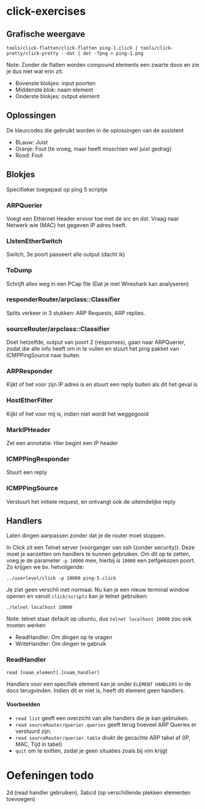 # click-exercises

## Grafische weergave
```shell
tools/click-flatten/click-flatten ping-1.click | tools/click-pretty/click-pretty --dot | dot -Tpng > ping-1.png
```
Note: Zonder de flatten worden compound elements een zwarte doos en zie je dus niet wat erin zit. 
- Bovenste blokjes: input poorten 
- Middenste blok: naam element
- Onderste blokjes: output element

## Oplossingen
De kleurcodes die gebruikt worden in de oplossingen van de assistent
- BLauw: Juist
- Oranje: Fout (te vroeg, maar heeft misschien wel juist gedrag)
- Rood: Fout

## Blokjes
Specifieker toegepast op ping 5 scriptje
### ARPQuerier
Voegt een Ethernet Header ervoor toe met de src en dst. Vraag naar Netwerk wie (MAC) het gegeven IP adres heeft. 
### LIstenEtherSwitch
Switch, 3e poort passeert alle output (dacht ik)
### ToDump
Schrijft alles weg in een PCap file (Dat je met Wireshark kan analyseren)
### responderRouter/arpclass::Classifier
Splits verkeer in 3 stukken: ARP Requests, ARP replies.
### sourceRouter/arpclass::Classifier
Doet hetzelfde, output van poort 2 (responses), gaan naar ARPQuerier, zodat die alle info heeft om in te vullen en stuurt het ping pakket van ICMPPingSource naar buiten. 
### ARPResponder
Kijkt of het voor zijn IP adres is en stuurt een reply buiten als dit het geval is
### HostEtherFilter
Kijkt of het voor mij is, indien niet wordt het weggegooid
### MarkIPHeader
Zet een annotatie: Hier begint een IP header
### ICMPPingResponder
Stuurt een reply
### ICMPPingSource
Verstuurt het initiele request, en ontvangt ook de uiteindelijke reply

## Handlers
Laten dingen aanpassen zonder dat je de router moet stoppen. 

In Click zit een Telnet server (voorganger van ssh (zonder security)). Deze moet je aanzetten om handlers te kunnen gebruiken.
Om dit op te zetten, voeg je de parameter `-p 10000` mee, hierbij is `10000` een zelfgekozen poort. Zo krijgen we bv. hetvolgende:
```shell
../userlevel/click -p 10000 ping-5.click
```
Je ziet geen verschil met normaal. 
Nu kan je een nieuw terminal window openen en vanuit `click/scripts` kan je telnet gebruiken:
```shell
./telnet localhost 10000
```
Note: telnet staat default op ubuntu, dus `telnet localhost 10000` zou ook moeten werken
- ReadHandler: Om dingen op te vragen
- WriteHandler: Om dingen te gebruik
### ReadHandler
``` 
read [naam_element].[naam_handler]
```
Handlers voor een specifiek element kan je onder `ELEMENT HANDLERS`  in de docs terugvinden. Indien dit er niet is, heeft dit element geen handlers. 
#### Voorbeelden
- `read list` geeft een overzicht van alle handlers die je kan gebruiken. 
- `read sourceRouter/querier.queries` geeft terug hoeveel ARP Queries er verstuurd zijn.
- `read sourceRouter/querier.table` drukt de gecachte ARP tabel af (IP, MAC, Tijd in tabel)
- `quit` om te exitten, zodat je geen situaties zoals bij vim krijgt

# Oefeningen todo
2d (read handler gebruiken), 3abcd (op verschillende plekken elementen toevoegen)